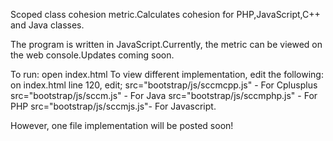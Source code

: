 
Scoped class cohesion metric.Calculates cohesion for PHP,JavaScript,C++ and Java classes.

The program is written in JavaScript.Currently, the metric can be viewed on the web console.Updates coming soon.

To run: open index.html 
To view different implementation, edit the following:
on index.html line 120, edit;
src="bootstrap/js/sccmcpp.js" - For Cplusplus
src="bootstrap/js/sccm.js" - For Java
src="bootstrap/js/sccmphp.js" - For PHP
src="bootstrap/js/sccmjs.js"- For Javascript.

However, one file implementation will be posted soon!
